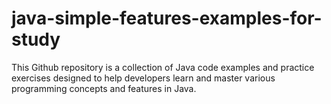 # java-simple-features-examples-for-study
This Github repository is a collection of Java code examples and practice exercises designed to help developers learn and master various programming concepts and features in Java.
